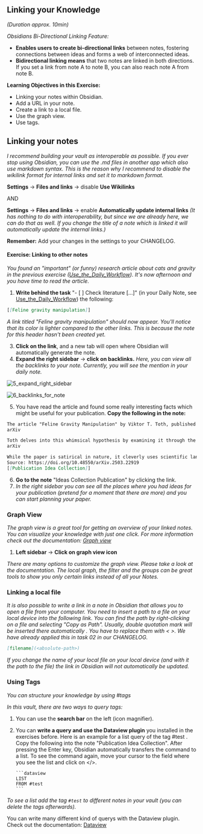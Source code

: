 ## Linking your Knowledge
*(Duration approx. 10min)*

*Obsidians Bi-Directional Linking Feature:*
- **Enables users to create bi-directional links** between notes, fostering connections between ideas and forms a web of interconnected ideas.
- **Bidirectional linking means** that two notes are linked in both directions. If you set a link from note A to note B, you can also reach note A from note B. 

**Learning Objectives in this Exercise:**
- Linking your notes within Obsidian.
- Add a URL in your note.
- Create a link to a local file.
- Use the graph view.
- Use tags.

## Linking your notes

*I recommend building your vault as interoperable as possible. If you ever stop using Obsidian, you can use the .md files in another app which also use markdown syntax. This is the reason why I recommend to disable the wikilink format for internal links and set it to markdown format.*

**Settings** → **Files and links** → disable **Use Wikilinks** 

AND 

**Settings** → **Files and links** → enable **Automatically update internal links** 
*(It has nothing to do with interoperability, but since we are already here, we can do that as well. If you change the title of a note which is linked it will automatically update the internal links.)*

**Remember:** Add your changes in the settings to your CHANGELOG.
#### Exercise: Linking to other notes

*You found an "important" (or funny) research article about cats and gravity in the previous exercise ([Use_the_Daily_Workflow](https://github.com/nfuchs-DSC/Obsidian-for-Researchers/blob/8da3183211d6a04909eb5b30921878fcc7c11ad6/Exercises_Learning_Obsidian/03a_Use_the_Daily_Workflow.md)). It's now afternoon and you have time to read the article.*

1. **Write behind the task** "- [ ] Check literature [...]" (in your Daily Note, see [Use_the_Daily_Workflow](https://github.com/nfuchs-DSC/Obsidian-for-Researchers/blob/8da3183211d6a04909eb5b30921878fcc7c11ad6/Exercises_Learning_Obsidian/03a_Use_the_Daily_Workflow.md)) the following:
```markdown 
[[Feline gravity manipulation]]
```
  *A link titled "Feline gravity manipulation" should now appear. You'll notice that its color is lighter compared to the other links. This is because the note for this header hasn't been created yet.*

3. **Click on the link**, and a new tab will open where Obsidian will automatically generate the note.
4. **Expand the right sidebar** → **click on backlinks.** *Here, you can view all the backlinks to your note. Currently, you will see the mention in your daily note.*

![5_expand_right_sidebar](https://github.com/user-attachments/assets/3cd8e55e-9b86-4280-bada-87cb2a42969c)

![6_backlinks_for_note](https://github.com/user-attachments/assets/2ca37f3a-0cff-49b6-8985-0d20c93d3836)


5. You have read the article and found some really interesting facts which might be useful for your publication. **Copy the following in the note:**
```markdown
​The article "Feline Gravity Manipulation" by Viktor T. Toth, published on arXiv in March 2025, presents a humorous yet thought-provoking exploration of the idea that domestic cats (Felis catus) possess the unique ability to manipulate their passive gravitational mass. This conjecture is inspired by the feline's seemingly effortless defiance of gravity, such as their ability to land on their feet from high falls or perch in precarious positions.​
arXiv

Toth delves into this whimsical hypothesis by examining it through the lenses of general relativity and quantum physics. He suggests that studying feline behavior in gravitational fields could potentially offer insights into complex physical phenomena like neutrino mass mixing and the unification of gravity with quantum field theory.​
arXiv

While the paper is satirical in nature, it cleverly uses scientific language and concepts to entertain and engage readers, highlighting the mysterious and agile nature of cats in a lighthearted manner.
Source: https://doi.org/10.48550/arXiv.2503.22919
[[Publication Idea Collection]]
```
6. **Go to the note** "Ideas Collection Publication" by clicking the link.
7. *In the right sidebar you can see all the places where you had ideas for your publication (pretend for a moment that there are more) and you can start planning your paper.*

### Graph View

*The graph view is a great tool for getting an overview of your linked notes. You can visualize your knowledge with just one click. For more information check out the documentation: [Graph view](https://help.obsidian.md/plugins/graph)*

1. **Left sidebar** → **Click on graph view icon**

*There are many options to customize the graph view. Please take a look at the documentation. The local graph, the filter and the groups can be great tools to show you only certain links instead of all your Notes.*

### Linking a local file

*It is also possible to write a link in a note in Obsidian that allows you to open a file from your computer. You need to insert a path to a file on your local device into the following link. You can find the path by right-clicking on a file and selecting "Copy as Path". Usually,  double quotation mark will be inserted there automatically . You have to replace them with <  >. We have already applied this in task 02 in our CHANGELOG.*

```markdown
[filename](<absolute-path>)
```

*If you change the name of your local file on your local device (and with it the path to the file) the link in Obsidian will not automatically be updated.*

### Using Tags

*You can structure your knowledge by using #tags*

*In this vault, there are two ways to query tags:*
1. You can use the **search bar** on the left (icon magnifier).
2. You can **write a query and use the Dataview plugin** you installed in the exercises before. Here is an example for a list query of the tag #test . Copy the following into the note "Publication Idea Collection". After pressing the Enter key, Obsidian automatically transfers the command to a list. To see the command again, move your cursor to the field where you see the list and click on </>.

       ```dataview
       LIST
       FROM #test
       ```
*To see a list add the tag `#test` to different notes in your vault (you can delete the tags afterwards).*

You can write many different kind of querys with the Dataview plugin. Check out the documentation: [Dataview](https://blacksmithgu.github.io/obsidian-dataview/)
